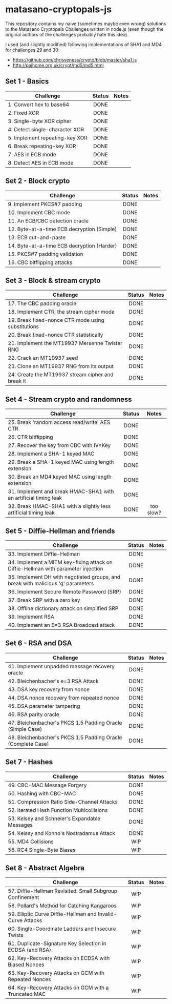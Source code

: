 # matasano-cryptopals-js

This repository contains my naive (sometimes maybe even wrong) solutions to the Matasano Cryptopals Challenges written in node.js (even though the original authors of the challenges probably hate this idea).  

I used (and slightly modified) following implementations of SHA1 and MD4 for challenges 29 and 30:  
* https://github.com/chrisveness/crypto/blob/master/sha1.js
* http://pajhome.org.uk/crypt/md5/md5.html

## Set 1 - Basics

| Challenge                      | Status |Notes |
| -------------------------------|:----:| :-----:|
| 1. Convert hex to base64       | DONE ||
| 2. Fixed XOR                   | DONE ||
| 3. Single-byte XOR cipher      | DONE ||
| 4. Detect single-character XOR | DONE ||
| 5. Implement repeating-key XOR | DONE ||
| 6. Break repeating-key XOR     | DONE ||
| 7. AES in ECB mode             | DONE ||
| 8. Detect AES in ECB mode      | DONE ||

## Set 2 - Block crypto

| Challenge                                  | Status | Notes  |
| -------------------------------------------|:------:| :-----:|
| 9. Implement PKCS#7 padding                | DONE ||
| 10. Implement CBC mode                     | DONE ||
| 11. An ECB/CBC detection oracle            | DONE ||
| 12. Byte-at-a-time ECB decryption (Simple) | DONE ||
| 13. ECB cut-and-paste                      | DONE ||
| 14. Byte-at-a-time ECB decryption (Harder) | DONE ||
| 15. PKCS#7 padding validation              | DONE ||
| 16. CBC bitflipping attacks                | DONE ||

## Set 3 - Block & stream crypto

| Challenge                                           | Status |Notes |
| ----------------------------------------------------|:-------:| :-----:|
| 17. The CBC padding oracle                          | DONE ||
| 18. Implement CTR, the stream cipher mode           | DONE ||
| 19. Break fixed-nonce CTR mode using substitutions  | DONE ||
| 20. Break fixed-nonce CTR statistically             | DONE ||
| 21. Implement the MT19937 Mersenne Twister RNG      | DONE ||
| 22. Crack an MT19937 seed                           | DONE ||
| 23. Clone an MT19937 RNG from its output            | DONE ||
| 24. Create the MT19937 stream cipher and break it   | DONE ||

## Set 4 - Stream crypto and randomness

| Challenge                                                        | Status  |Notes |
| -----------------------------------------------------------------|:-------:| :-----:|
| 25. Break 'random access read/write' AES CTR                     | DONE ||
| 26. CTR bitflipping                                              | DONE ||
| 27. Recover the key from CBC with IV=Key                         | DONE ||
| 28. Implement a SHA-1 keyed MAC                                  | DONE ||
| 29. Break a SHA-1 keyed MAC using length extension               | DONE ||
| 30. Break an MD4 keyed MAC using length extension                | DONE ||
| 31. Implement and break HMAC-SHA1 with an artificial timing leak | DONE ||
| 32. Break HMAC-SHA1 with a slightly less artificial timing leak  | DONE |too slow?|

## Set 5 - Diffie-Hellman and friends

| Challenge                                                                         | Status  |Notes |
| ----------------------------------------------------------------------------------|:-------:| :-----:|
| 33. Implement Diffie-Hellman                                                      | DONE ||
| 34. Implement a MITM key-fixing attack on Diffie-Hellman with parameter injection | DONE ||
| 35. Implement DH with negotiated groups, and break with malicious 'g' parameters  | DONE ||
| 36. Implement Secure Remote Password (SRP)                                        | DONE ||
| 37. Break SRP with a zero key                                                     | DONE ||
| 38. Offline dictionary attack on simplified SRP                                   | DONE ||
| 39. Implement RSA                                                                 | DONE ||
| 40. Implement an E=3 RSA Broadcast attack                                         | DONE ||


## Set 6 - RSA and DSA

| Challenge                                                                         | Status  |Notes |
| ----------------------------------------------------------------------------------|:-------:| :-----:|
| 41. Implement unpadded message recovery oracle                                    | DONE    ||
| 42. Bleichenbacher's e=3 RSA Attack                                               | DONE    ||
| 43. DSA key recovery from nonce                                                   | DONE    ||
| 44. DSA nonce recovery from repeated nonce                                        | DONE    ||
| 45. DSA parameter tampering                                                       | DONE    ||
| 46. RSA parity oracle                                                             | DONE    ||
| 47. Bleichenbacher's PKCS 1.5 Padding Oracle (Simple Case)                        | DONE    ||
| 48. Bleichenbacher's PKCS 1.5 Padding Oracle (Complete Case)                      | DONE    ||

## Set 7 - Hashes

| Challenge                                                                         | Status  |Notes |
| ----------------------------------------------------------------------------------|:-------:| :-----:|
| 49. CBC-MAC Message Forgery                                                       | DONE    ||
| 50. Hashing with CBC-MAC                                                          | DONE    ||
| 51. Compression Ratio Side-Channel Attacks                                        | DONE    ||
| 52. Iterated Hash Function Multicollisions                                        | DONE    ||
| 53. Kelsey and Schneier's Expandable Messages                                     | DONE    ||
| 54. Kelsey and Kohno's Nostradamus Attack                                         | DONE    ||
| 55. MD4 Collisions                                                                | WIP    ||
| 56. RC4 Single-Byte Biases                                                        | WIP    ||


## Set 8 - Abstract Algebra

| Challenge                                                                         | Status  |Notes |
| ----------------------------------------------------------------------------------|:-------:| :-----:|
| 57. Diffie-Hellman Revisited: Small Subgroup Confinement                          | WIP    ||
| 58. Pollard's Method for Catching Kangaroos                                       | WIP    ||
| 59. Elliptic Curve Diffie-Hellman and Invalid-Curve Attacks                       | WIP    ||
| 60. Single-Coordinate Ladders and Insecure Twists                                 | WIP    ||
| 61. Duplicate-Signature Key Selection in ECDSA (and RSA)                          | WIP    ||
| 62. Key-Recovery Attacks on ECDSA with Biased Nonces                              | WIP    ||
| 63. Key-Recovery Attacks on GCM with Repeated Nonces                              | WIP    ||
| 64. Key-Recovery Attacks on GCM with a Truncated MAC                              | WIP    ||
